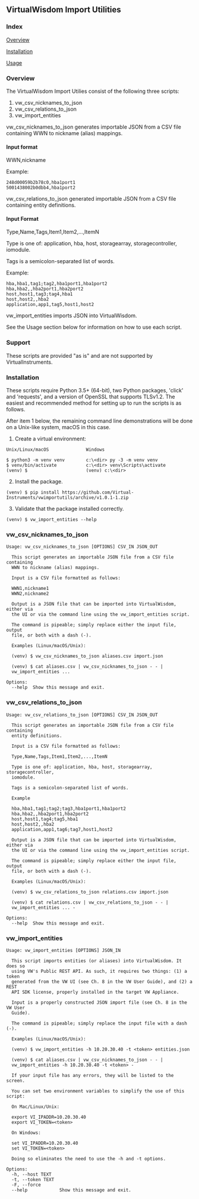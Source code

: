 ## VirtualWisdom Import Utilities

### Index

[Overview](#overview)

[Installation](#installation)

[Usage](#usage)

### Overview

The VirtualWisdom Import Utilies consist of the following three scripts:

1. vw_csv_nicknames_to_json
2. vw_csv_relations_to_json
3. vw_import_entities

vw_csv_nicknames_to_json generates importable JSON from a CSV file containing
WWN to nickname (alias) mappings.

#### Input format

WWN,nickname

Example:

```
248d00059b2b78c0,hba1port1
5001438002b0dbb4,hba1port2
```

vw_csv_relations_to_json generated importable JSON from a CSV file containing
entity definitions.

#### Input Format

Type,Name,Tags,Item1,Item2,...,ItemN

Type is one of: application, hba, host, storagearray, storagecontroller, iomodule.

Tags is a semicolon-separated list of words.

Example:

```
hba,hba1,tag1;tag2,hba1port1,hba1port2
hba,hba2,,hba2port1,hba2port2
host,host1,tag3;tag4,hba1
host,host2,,hba2
application,app1,tag5,host1,host2
```

vw_import_entities imports JSON into VirtualWisdom.

See the Usage section below for information on how to use each script.

### Support

These scripts are provided "as is" and are not supported by VirtualInstruments.

### Installation

These scripts require Python 3.5+ (64-bit), two Python packages, 'click' and 'requests',
and a version of OpenSSL that supports TLSv1.2. The easiest and recommended method for
setting up to run the scripts is as follows.

After item 1 below, the remaining command line demonstrations will be done on a Unix-like system,
macOS in this case.

1. Create a virtual environment:

```
Unix/Linux/macOS              Windows

$ python3 -m venv venv        c:\<dir> py -3 -m venv venv
$ venv/bin/activate           c:\<dir> venv\Scripts\activate
(venv) $                      (venv) c:\<dir>
```

2. Install the package.

```
(venv) $ pip install https://github.com/Virtual-Instruments/vwimportutils/archive/v1.0.1-1.zip
```

3. Validate that the package installed correctly.

```
(venv) $ vw_import_entities --help
```

### vw_csv_nicknames_to_json
```
Usage: vw_csv_nicknames_to_json [OPTIONS] CSV_IN JSON_OUT

  This script generates an importable JSON file from a CSV file containing
  WWN to nickname (alias) mappings.

  Input is a CSV file formatted as follows:

  WWN1,nickname1
  WWN2,nickname2

  Output is a JSON file that can be imported into VirtualWisdom, either via
  the UI or via the command line using the vw_import_entities script.

  The command is pipeable; simply replace either the input file, output
  file, or both with a dash (-).

  Examples (Linux/macOS/Unix):

  (venv) $ vw_csv_nicknames_to_json aliases.csv import.json

  (venv) $ cat aliases.csv | vw_csv_nicknames_to_json - - |
  vw_import_entities ...

Options:
  --help  Show this message and exit.
```

### vw_csv_relations_to_json
```
Usage: vw_csv_relations_to_json [OPTIONS] CSV_IN JSON_OUT

  This script generates an importable JSON file from a CSV file containing
  entity definitions.

  Input is a CSV file formatted as follows:

  Type,Name,Tags,Item1,Item2,...,ItemN

  Type is one of: application, hba, host, storagearray, storagecontroller,
  iomodule.

  Tags is a semicolon-separated list of words.

  Example

  hba,hba1,tag1;tag2;tag3,hba1port1,hba1port2
  hba,hba2,,hba2port1,hba2port2
  host,host1,tag4;tag5,hba1
  host,host2,,hba2
  application,app1,tag6;tag7,host1,host2

  Output is a JSON file that can be imported into VirtualWisdom, either via
  the UI or via the command line using the vw_import_entities script.

  The command is pipeable; simply replace either the input file, output
  file, or both with a dash (-).

  Examples (Linux/macOS/Unix):

  (venv) $ vw_csv_relations_to_json relations.csv import.json

  (venv) $ cat relations.csv | vw_csv_relations_to_json - - |
  vw_import_entities ... -

Options:
  --help  Show this message and exit.
```

### vw_import_entities
```
Usage: vw_import_entities [OPTIONS] JSON_IN

  This script imports entities (or aliases) into VirtualWisdom. It does so
  using VW's Public REST API. As such, it requires two things: (1) a token
  generated from the VW UI (see Ch. 8 in the VW User Guide), and (2) a REST
  API SDK license, properly installed in the target VW Appliance.

  Input is a properly constructed JSON import file (see Ch. 8 in the VW User
  Guide).

  The command is pipeable; simply replace the input file with a dash (-).

  Examples (Linux/macOS/Unix):

  (venv) $ vw_import_entities -h 10.20.30.40 -t <token> entities.json

  (venv) $ cat aliases.csv | vw_csv_nicknames_to_json - - |
  vw_import_entities -h 10.20.30.40 -t <token> -

  If your input file has any errors, they will be listed to the screen.

  You can set two environment variables to simplify the use of this script:

  On Mac/Linux/Unix:

  export VI_IPADDR=10.20.30.40
  export VI_TOKEN=<token>

  On Windows:

  set VI_IPADDR=10.20.30.40
  set VI_TOKEN=<token>

  Doing so eliminates the need to use the -h and -t options.

Options:
  -h, --host TEXT
  -t, --token TEXT
  -F, --force
  --help            Show this message and exit.
```
